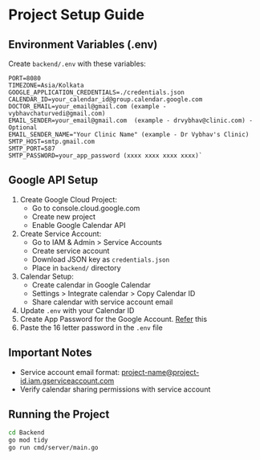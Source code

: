 
# Project Setup Guide

## Environment Variables (.env)

Create `backend/.env` with these variables:

```
PORT=8080 
TIMEZONE=Asia/Kolkata 
GOOGLE_APPLICATION_CREDENTIALS=./credentials.json 
CALENDAR_ID=your_calendar_id@group.calendar.google.com 
DOCTOR_EMAIL=your_email@gmail.com (example - vybhavchaturvedi@gmail.com)
EMAIL_SENDER=your_email@gmail.com  (example - drvybhav@clinic.com) - Optional
EMAIL_SENDER_NAME="Your Clinic Name" (example - Dr Vybhav's Clinic)
SMTP_HOST=smtp.gmail.com 
SMTP_PORT=587 
SMTP_PASSWORD=your_app_password (xxxx xxxx xxxx xxxx)`
```
## Google API Setup

1.  Create Google Cloud Project:
    -   Go to console.cloud.google.com
    -   Create new project
    -   Enable Google Calendar API
2.  Create Service Account:
    -   Go to IAM & Admin > Service Accounts
    -   Create service account
    -   Download JSON key as `credentials.json`
    -   Place in `backend/` directory
3.  Calendar Setup:
    -   Create calendar in Google Calendar
    -   Settings > Integrate calendar > Copy Calendar ID
    -   Share calendar with service account email
4.  Update ```.env``` with your Calendar ID
5.  Create App Password for the Google Account. [Refer](https://knowledge.workspace.google.com/kb/how-to-create-app-passwords-000009237) this
6. Paste the 16 letter password in the `.env` file

## Important Notes

-   Service account email format: [project-name@project-id.iam.gserviceaccount.com](mailto:project-name@project-id.iam.gserviceaccount.com)
-   Verify calendar sharing permissions with service account

## Running the Project

```bash
cd Backend 
go mod tidy 
go run cmd/server/main.go
```